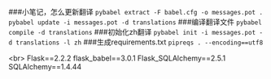 ###小笔记，怎么更新翻译
`pybabel extract -F babel.cfg -o messages.pot .`
`pybabel update -i messages.pot -d translations`
###编译翻译文件
`pybabel compile -d translations`
###初始化zh翻译
`pybabel init -i messages.pot -d translations -l zh`
###生成requirements.txt
`pipreqs . --encoding==utf8`

<br\>
Flask==2.2.2
flask_babel==3.0.1
Flask_SQLAlchemy==2.5.1
SQLAlchemy==1.4.44
